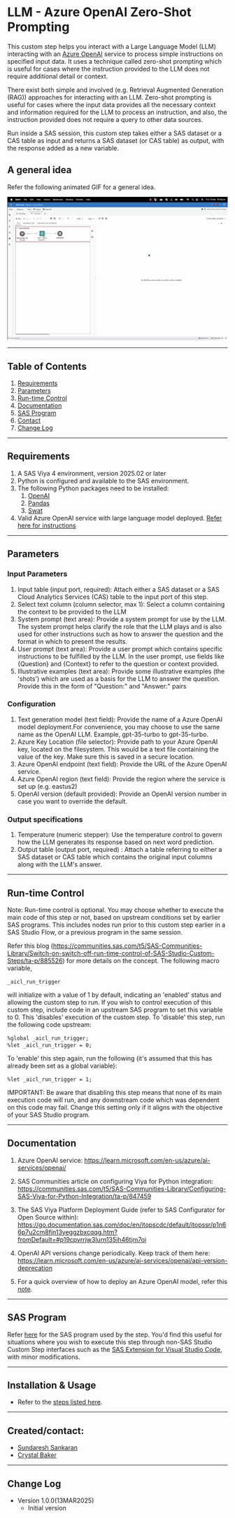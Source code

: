 # LLM - Azure OpenAI Zero-Shot Prompting
This custom step helps you interact with a Large Language Model (LLM) interacting with an [Azure OpenAI](https://microsoftlearning.github.io/mslearn-openai/Instructions/Exercises/01-get-started-azure-openai.html) service to process simple instructions on specified input data. It uses a technique called zero-shot prompting which is useful for cases where the instruction provided to the LLM does not require additional detail or context.  

There exist both simple and involved (e.g. Retrieval Augmented Generation (RAG)) approaches for interacting with an LLM. Zero-shot prompting is useful for cases where the input data provides all the necessary context and information required for the LLM to process an instruction, and also, the instruction provided does not require a query to other data sources.  

Run inside a SAS session, this custom step takes either a SAS dataset or a CAS table as input and returns a SAS dataset (or CAS table) as output, with the response added as a new variable.

## A general idea

Refer the following animated GIF for a general idea.

![General idea](./img/LLM-In-context.gif)


----
## Table of Contents

1. [Requirements](#requirements)
2. [Parameters](#parameters)
3. [Run-time Control](#run-time-control)
4. [Documentation](#documentation)
5. [SAS Program](#sas-program)
6. [Contact](#createdcontact)
7. [Change Log](#change-log)

----
## Requirements

1. A SAS Viya 4 environment, version 2025.02 or later
2. Python is configured and available to the SAS environment.
3. The following Python packages need to be installed:
    1. [OpenAI](https://pypi.org/project/openai/)
    2. [Pandas](https://pypi.org/project/pandas/)
    3. [Swat](https://pypi.org/project/swat/)
4. Valid Azure OpenAI service with large language model deployed.  [Refer here for instructions](https://learn.microsoft.com/en-us/azure/ai-services/openai/quickstart?tabs=command-line%2Cpython-new&pivots=programming-language-studio) 

-----
## Parameters

### Input Parameters

1. Input table (input port, required): Attach either a SAS dataset or a SAS Cloud Analytics Services (CAS) table to the input port of this step.
2. Select text column (column selector, max 1): Select a column containing the context to be provided to the LLM
3. System prompt (text area): Provide a system prompt for use by the LLM. The system prompt helps clarify the role that the LLM plays and is also used for other instructions such as how to answer the question and the format in which to present the results.
4. User prompt (text area): Provide a user prompt which contains specific instructions to be fulfilled by the LLM.  In the user prompt, use fields like {Question} and {Context} to refer to the question or context provided.
5. Illustrative examples (text area):  Provide some illustrative examples (the 'shots') which are used as a basis for the LLM to answer the question. Provide this in the form of "Question:" and "Answer:" pairs


### Configuration
1. Text generation model (text field): Provide the name of a Azure OpenAI model deployment.For convenience, you may choose to use the same name as the OpenAI LLM. Example, gpt-35-turbo to gpt-35-turbo.
2. Azure Key Location (file selector): Provide path to your Azure OpenAI key, located on the filesystem.  This would be a text file containing the value of the key.  Make sure this is saved in a secure location.
3. Azure OpenAI endpoint (text field): Provide the URL of the Azure OpenAI service.
4. Azure OpenAI region (text field): Provide the region where the service is set up (e.g. eastus2)
5. OpenAI version (default provided): Provide an OpenAI version number in case you want to override the default.

### Output specifications
1. Temperature (numeric stepper): Use the temperature control to govern how the LLM generates its response based on next word prediction.
2. Output table (output port, required) : Attach a table referring to either a SAS dataset or CAS table which contains the original input columns along with the LLM's answer.

-----
## Run-time Control
Note: Run-time control is optional.  You may choose whether to execute the main code of this step or not, based on upstream conditions set by earlier SAS programs.  This includes nodes run prior to this custom step earlier in a SAS Studio Flow, or a previous program in the same session.

Refer this blog (https://communities.sas.com/t5/SAS-Communities-Library/Switch-on-switch-off-run-time-control-of-SAS-Studio-Custom-Steps/ta-p/885526) for more details on the concept.
The following macro variable,
```sas
_aicl_run_trigger
```
will initialize with a value of 1 by default, indicating an 'enabled' status and allowing the custom step to run.
If you wish to control execution of this custom step, include code in an upstream SAS program to set this variable to 0.  This 'disables' execution of the custom step.
To 'disable' this step, run the following code upstream:
```sas
%global _aicl_run_trigger;
%let _aicl_run_trigger = 0;
```
To 'enable' this step again, run the following (it's assumed that this has already been set as a global variable):
```sas
%let _aicl_run_trigger = 1;
```

IMPORTANT: Be aware that disabling this step means that none of its main execution code will run, and any  downstream code which was dependent on this code may fail.  Change this setting only if it aligns with the objective of your SAS Studio program.

-----
## Documentation

1.  Azure OpenAI service: https://learn.microsoft.com/en-us/azure/ai-services/openai/

2.  SAS Communities article on configuring Viya for Python integration: https://communities.sas.com/t5/SAS-Communities-Library/Configuring-SAS-Viya-for-Python-Integration/ta-p/847459

3. The SAS Viya Platform Deployment Guide (refer to SAS Configurator for Open Source within): https://go.documentation.sas.com/doc/en/itopscdc/default/itopssr/p1n66p7u2cm8fjn13yeggzbxcqqg.htm?fromDefault=#p19cpvrrjw3lurn135ih46tjm7oi 

4. OpenAI API versions change periodically. Keep track of them here: https://learn.microsoft.com/en-us/azure/ai-services/openai/api-version-deprecation

5. For a quick overview of how to deploy an Azure OpenAI model, refer this [note](./extras/docs/How_to_create_AzureAI_Deployment.md).


-----
## SAS Program

Refer [here]() for the SAS program used by the step.  You'd find this useful for situations where you wish to execute this step through non-SAS Studio Custom Step interfaces such as the [SAS Extension for Visual Studio Code](https://github.com/sassoftware/vscode-sas-extension), with minor modifications.

-----
## Installation & Usage

- Refer to the [steps listed here](https://github.com/sassoftware/sas-studio-custom-steps#getting-started---making-a-custom-step-from-this-repository-available-in-sas-studio).
----

## Created/contact:

- [Sundaresh Sankaran](sundaresh.sankaran@sas.com)
- [Crystal Baker](crystal.baker@sas.com)

----
## Change Log
* Version 1.0.0(13MAR2025)
    - Initial version
